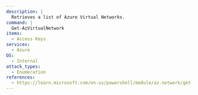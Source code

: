 ```yaml
---
description: |
  Retrieves a list of Azure Virtual Networks.
command: |
  Get-AzVirtualNetwork
items:
  - Access Keys
services:
  - Azure
OS:
  - Internal
attack_types:
  - Enumeration
references:
  - https://learn.microsoft.com/en-us/powershell/module/az.network/get-azvirtualnetwork
---
```

